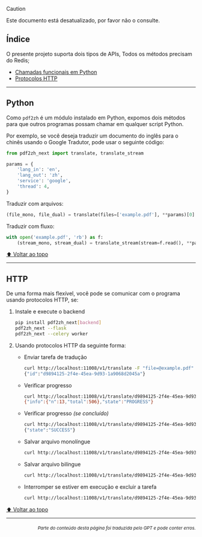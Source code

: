> [!CAUTION]
>
> Este documento está desatualizado, por favor não o consulte.

<h2 id="toc">Índice</h2>
O presente projeto suporta dois tipos de APIs, Todos os métodos precisam do Redis;

- [Chamadas funcionais em Python](#api-python)
- [Protocolos HTTP](#api-http)

---

<h2 id="api-python">Python</h2>

Como `pdf2zh` é um módulo instalado em Python, expomos dois métodos para que outros programas possam chamar em qualquer script Python.

Por exemplo, se você deseja traduzir um documento do inglês para o chinês usando o Google Tradutor, pode usar o seguinte código:

```python
from pdf2zh_next import translate, translate_stream

params = {
    'lang_in': 'en',
    'lang_out': 'zh',
    'service': 'google',
    'thread': 4,
}
```
Traduzir com arquivos:
```python
(file_mono, file_dual) = translate(files=['example.pdf'], **params)[0]
```
Traduzir com fluxo:
```python
with open('example.pdf', 'rb') as f:
    (stream_mono, stream_dual) = translate_stream(stream=f.read(), **params)
```

[⬆️ Voltar ao topo](#toc)

---

<h2 id="api-http">HTTP</h2>

De uma forma mais flexível, você pode se comunicar com o programa usando protocolos HTTP, se:

1. Instale e execute o backend

   ```bash
   pip install pdf2zh_next[backend]
   pdf2zh_next --flask
   pdf2zh_next --celery worker
   ```

2. Usando protocolos HTTP da seguinte forma:

   - Enviar tarefa de tradução

     ```bash
     curl http://localhost:11008/v1/translate -F "file=@example.pdf" -F "data={\"lang_in\":\"en\",\"lang_out\":\"zh\",\"service\":\"google\",\"thread\":4}"
     {"id":"d9894125-2f4e-45ea-9d93-1a9068d2045a"}
     ```

   - Verificar progresso

     ```bash
     curl http://localhost:11008/v1/translate/d9894125-2f4e-45ea-9d93-1a9068d2045a
     {"info":{"n":13,"total":506},"state":"PROGRESS"}
     ```

   - Verificar progresso _(se concluído)_

     ```bash
     curl http://localhost:11008/v1/translate/d9894125-2f4e-45ea-9d93-1a9068d2045a
     {"state":"SUCCESS"}
     ```

   - Salvar arquivo monolíngue

     ```bash
     curl http://localhost:11008/v1/translate/d9894125-2f4e-45ea-9d93-1a9068d2045a/mono --output example-mono.pdf
     ```

   - Salvar arquivo bilíngue

     ```bash
     curl http://localhost:11008/v1/translate/d9894125-2f4e-45ea-9d93-1a9068d2045a/dual --output example-dual.pdf
     ```

   - Interromper se estiver em execução e excluir a tarefa
     ```bash
     curl http://localhost:11008/v1/translate/d9894125-2f4e-45ea-9d93-1a9068d2045a -X DELETE
     ```

[⬆️ Voltar ao topo](#toc)

---

<div align="right"> 
<h6><small>Parte do conteúdo desta página foi traduzida pelo GPT e pode conter erros.</small></h6>